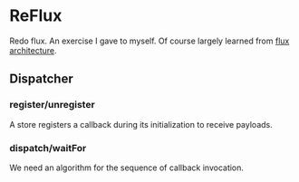# ReFlux

Redo flux. An exercise I gave to myself.
Of course largely learned from [flux architecture](https://github.com/facebook/flux).

## Dispatcher

### register/unregister

A store registers a callback during its initialization to receive payloads.

### dispatch/waitFor

We need an algorithm for the sequence of callback invocation.
